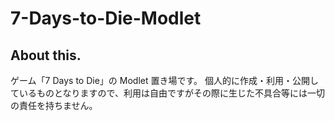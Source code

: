 # 7-Days-to-Die-Modlet

## About this.

ゲーム「7 Days to Die」の Modlet 置き場です。
個人的に作成・利用・公開しているものとなりますので、利用は自由ですがその際に生じた不具合等には一切の責任を持ちません。
